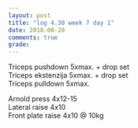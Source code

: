 ```yaml
---
layout: post
title: "log 4.30 week 7 day 1"
date: 2018-08-20
comments: true
grade:
---
```


Triceps pushdown 5xmax. + drop set  
Triceps ekstenzija 5xmax. + drop set  
Triceps pulldown 5xmax.  

Arnold press 4x12-15     
Lateral raise 4x10      
Front plate raise 4x10 @ 10kg  
